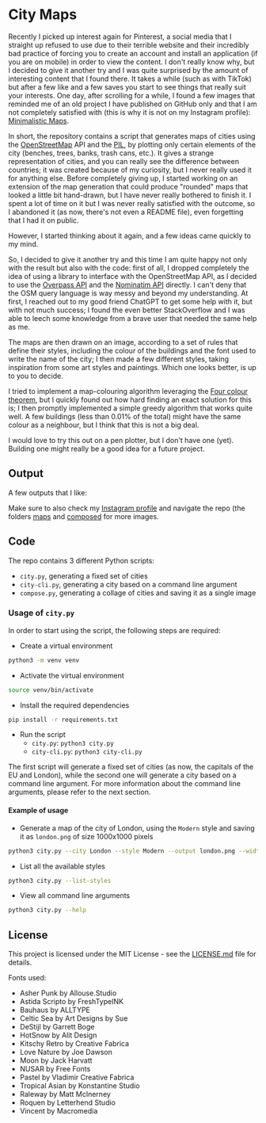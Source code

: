 # City Maps

Recently I picked up interest again for Pinterest, a social media that I straight up refused to use due to their terrible website and their incredibly bad practice of forcing you to create an account and install an application (if you are on mobile) in order to view the content.
I don't really know why, but I decided to give it another try and I was quite surprised by the amount of interesting content that I found there.
It takes a while (such as with TikTok) but after a few like and a few saves you start to see things that really suit your interests.
One day, after scrolling for a while, I found a few images that reminded me of an old project I have published on GitHub only and that I am not completely satisfied with (this is why it is not on my Instagram profile): [Minimalistic Maps](https://github.com/lorossi/minimalistic-maps).

In short, the repository contains a script that generates maps of cities using the [OpenStreetMap](https://www.openstreetmap.org/) API and the [PIL](https://pillow.readthedocs.io/en/stable/), by plotting only certain elements of the city (benches, trees, banks, trash cans, etc.).
It gives a strange representation of cities, and you can really see the difference between countries; it was created because of my curiosity, but I never really used it for anything else.
Before completely giving up, I started working on an extension of the map generation that could produce "rounded" maps that looked a little bit hand-drawn, but I have never really bothered to finish it.
I spent a lot of time on it but I was never really satisfied with the outcome, so I abandoned it (as now, there's not even a README file), even forgetting that I had it on public.

However, I started thinking about it again, and a few ideas came quickly to my mind.

So, I decided to give it another try and this time I am quite happy not only with the result but also with the code:
first of all, I dropped completely the idea of using a library to interface with the OpenStreetMap API, as I decided to use the [Overpass API](https://wiki.openstreetmap.org/wiki/Overpass_API) and the [Nominatim API](https://wiki.openstreetmap.org/wiki/Nominatim) directly.
I can't deny that the OSM query language is way messy and beyond my understanding. At first, I reached out to my good friend ChatGPT to get some help with it, but with not much success; I found the even better StackOverflow and I was able to leech some knowledge from a brave user that needed the same help as me.

The maps are then drawn on an image, according to a set of rules that define their styles, including the colour of the buildings and the font used to write the name of the city;
I then made a few different styles, taking inspiration from some art styles and paintings.
Which one looks better, is up to you to decide.

I tried to implement a map-colouring algorithm leveraging the [Four colour theorem](https://en.wikipedia.org/wiki/Four_color_theorem), but I quickly found out how hard finding an exact solution for this is;
I then promptly implemented a simple greedy algorithm that works quite well.
A few buildings (less than 0.01% of the total) might have the same colour as a neighbour, but I think that this is not a big deal.

I would love to try this out on a pen plotter, but I don't have one (yet).
Building one might really be a good idea for a future project.

## Output

A few outputs that I like:

Make sure to also check my [Instagram profile](https://www.instagram.com/lorossi97/) and navigate the repo (the folders [maps](/maps/) and [composed](/composed/) for more images.

## Code

The repo contains 3 different Python scripts:

- `city.py`, generating a fixed set of cities
- `city-cli.py`, generating a city based on a command line argument
- `compose.py`, generating a collage of cities and saving it as a single image

### Usage of `city.py`

In order to start using the script, the following steps are required:

- Create a virtual environment

```bash
python3 -m venv venv
```

- Activate the virtual environment

```bash
source venv/bin/activate
```

- Install the required dependencies

```bash
pip install -r requirements.txt
```

- Run the script
  - `city.py`: `python3 city.py`
  - `city-cli.py`: `python3 city-cli.py`

The first script will generate a fixed set of cities (as now, the capitals of the EU and London), while the second one will generate a city based on a command line argument.
For more information about the command line arguments, please refer to the next section.

#### Example of usage

- Generate a map of the city of London, using the `Modern` style and saving it as `london.png` of size 1000x1000 pixels

```bash
python3 city.py --city London --style Modern --output london.png --width 1000 --height 1000
```

- List all the available styles

```bash
python3 city.py --list-styles
```

- View all command line arguments

```bash
python3 city.py --help
```

## License

This project is licensed under the MIT License - see the [LICENSE.md](LICENSE.md) file for details.

Fonts used:

- Asher Punk by Allouse.Studio
- Astida Scripto by FreshTypeINK
- Bauhaus by ALLTYPE
- Celtic Sea by Art Designs by Sue
- DeStijl by Garrett Boge
- HotSnow by Alit Design
- Kitschy Retro by Creative Fabrica
- Love Nature by Joe Dawson
- Moon by Jack Harvatt
- NUSAR by Free Fonts
- Pastel by Vladimir Creative Fabrica
- Tropical Asian by Konstantine Studio
- Raleway by Matt McInerney
- Roquen by Letterhend Studio
- Vincent by Macromedia
